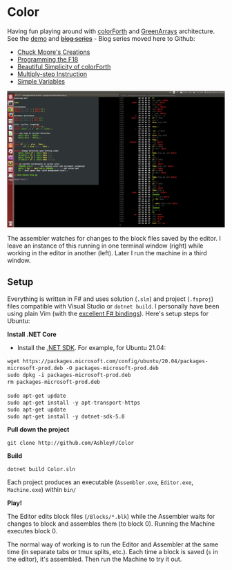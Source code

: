 Color
=====

Having fun playing around with [colorForth](http://www.colorforth.com/cf.htm) and [GreenArrays](http://www.greenarraychips.com/) architecture. See the [demo](http://www.youtube.com/watch?v=LJoRyxRcj4A&feature=share&list=UUaahWOc75YojOsBjD0RxLlw) and [~~blog series~~](http://blogs.msdn.com/b/ashleyf/archive/tags/color/) - Blog series moved here to Github:

* [Chuck Moore's Creations](Docs/chuck_moores_creations.md)
* [Programming the F18](Docs/programming_the_f18.md)
* [Beautiful Simplicity of colorForth](Docs/beautiful_simplicity.md)
* [Multiply-step Instruction](Docs/multiply_step.md)
* [Simple Variables](Docs/simple_variables.md)

![Editor/Assembler](Docs/images/editor_assembler.png)

The assembler watches for changes to the block files saved by the editor. I leave an instance of this running in one terminal window (right) while working in the editor in another (left). Later I run the machine in a third window.

## Setup

Everything is written in F# and uses solution (`.sln`) and project (`.fsproj`) files compatible with Visual Studio or `dotnet build`. I personally have been using plain Vim (with the [excellent F# bindings](https://github.com/fsharp/fsharpbinding)). Here's setup steps for Ubuntu:

**Install .NET Core**

* Install the [.NET SDK](https://docs.microsoft.com/en-us/dotnet/core/install/linux-ubuntu). For example, for Ubuntu 21.04:

```
wget https://packages.microsoft.com/config/ubuntu/20.04/packages-microsoft-prod.deb -O packages-microsoft-prod.deb
sudo dpkg -i packages-microsoft-prod.deb
rm packages-microsoft-prod.deb

sudo apt-get update
sudo apt-get install -y apt-transport-https
sudo apt-get update
sudo apt-get install -y dotnet-sdk-5.0
```

**Pull down the project**

    git clone http://github.com/AshleyF/Color

**Build**

    dotnet build Color.sln

Each project produces an executable (`Assembler.exe`, `Editor.exe`, `Machine.exe`) within `bin/`

**Play!**

The Editor edits block files (`/Blocks/*.blk`) while the Assembler waits for changes to block and assembles them (to block 0). Running the Machine executes block 0.

The normal way of working is to run the Editor and Assembler at the same time (in separate tabs or tmux splits, etc.). Each time a block is saved (`s` in the editor), it's assembled. Then run the Machine to try it out.